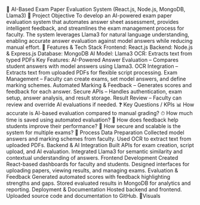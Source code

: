 🧠 AI-Based Exam Paper Evaluation System (React.js, Node.js, MongoDB, Llama3)
📌 Project Objective
  To develop an AI-powered exam paper evaluation system that automates answer sheet assessment, provides intelligent feedback, and streamlines the exam management process for faculty.
  The system leverages Llama3 for natural language understanding, enabling accurate answer evaluation against model answers while reducing manual effort.
📂 Features & Tech Stack
  Frontend: React.js
  Backend: Node.js & Express.js
  Database: MongoDB
  AI Model: Llama3
  OCR: Extracts text from typed PDFs
  Key Features:
    AI-Powered Answer Evaluation – Compares student answers with model answers using Llama3.
    OCR Integration – Extracts text from uploaded PDFs for flexible script processing.
    Exam Management – Faculty can create exams, set model answers, and define marking schemes.
    Automated Marking & Feedback – Generates scores and feedback for each answer.
    Secure APIs – Handles authentication, exam setup, answer analysis, and result storage.
    Result Review – Faculty can review and override AI evaluations if needed.
❓ Key Questions / KPIs
    📊 How accurate is AI-based evaluation compared to manual grading?
    ⏱ How much time is saved using automated evaluation?
    🧾 How does feedback help students improve their performance?
    🔐 How secure and scalable is the system for multiple exams?
🔧 Process
    Data Preparation
      Collected model answers and marking schemes from faculty.
      Used OCR to extract text from uploaded PDFs.
    Backend & AI Integration
      Built APIs for exam creation, script upload, and AI evaluation.
      Integrated Llama3 for semantic similarity and contextual understanding of answers.
    Frontend Development
      Created React-based dashboards for faculty and students.
      Designed interfaces for uploading papers, viewing results, and managing exams.
    Evaluation & Feedback
      Generated automated scores with feedback highlighting strengths and gaps.
      Stored evaluated results in MongoDB for analytics and reporting.
    Deployment & Documentation
      Hosted backend and frontend.
      Uploaded source code and documentation to GitHub.
🔹Visuals
   


